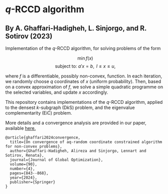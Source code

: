 # $q$-RCCD algorithm
## By A. Ghaffari-Hadigheh, L. Sinjorgo, and R. Sotirov (2023)

Implementation of the $q$-RCCD algorithm, for solving problems of the form

$$\min  f(x)$$ 
$$\text{subject to: } a'x = b, \text{ } l \leq x \leq u,$$ 

where $f$ is a differentiable, possibly non-convex, function. In each iteration, we randomly choose $q$ coordinates of $x$ (uniform probability).
Then, based on a convex approximation of $f$, we solve a simple quadratic programme on the selected variables, and update $x$ accordingly.

This repository contains implementations of the $q$-RCCD algorithm, applied to the densest $k$-subgraph ($\text{D}k\text{S}$) problem, and the eigenvalue complementarity (EiC) problem.

More details and a convergence analysis are provided in our paper, available [here.](https://link.springer.com/article/10.1007/s10898-024-01429-6)
```
@article{ghaffari2024convergence,
  title={On convergence of aq-random coordinate constrained algorithm for non-convex problems},
  author={Ghaffari-Hadigheh, Alireza and Sinjorgo, Lennart and Sotirov, Renata},
  journal={Journal of Global Optimization},
  volume={90},
  number={4},
  pages={843--868},
  year={2024},
  publisher={Springer}
}
```
